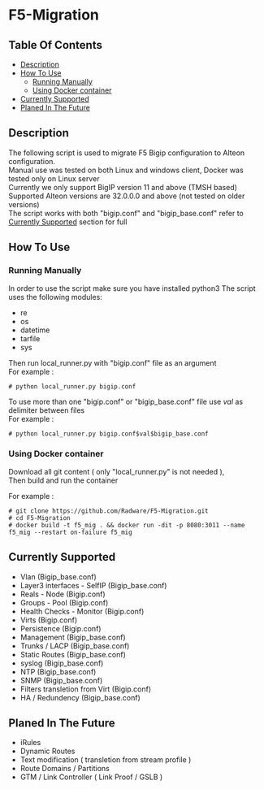 # F5-Migration

## Table Of Contents ###
- [Description](#description )
- [How To Use](#how-to-use )
  * [Running Manually](#running-manually)
  * [Using Docker container](#using-docker-container)
- [Currently Supported](#currently-supported)
- [Planed In The Future](#planed-in-the-future)

## Description ##
The following script is used to migrate F5 Bigip configuration to Alteon configuration.<br>
Manual use was tested on both Linux and windows client, Docker was tested only on Linux server<br>
Currently we only support BigIP version 11 and above (TMSH based)<br>
Supported Alteon versions are 32.0.0.0 and above (not tested on older versions)<br>
The script works with both "bigip.conf" and "bigip_base.conf" refer to [Currently Supported](#currently-supported) section for full 

## How To Use ##
### Running Manually ###
In order to use the script make sure you have installed python3
The script uses the following modules:
* re
* os
* datetime
* tarfile
* sys

Then run local_runner.py with "bigip.conf" file as an argument<br>
For example : 
```
# python local_runner.py bigip.conf
```
To use more than one "bigip.conf" or "bigip_base.conf" file use $val$ as delimiter between files<br>
For example : 
```
# python local_runner.py bigip.conf$val$bigip_base.conf
```

### Using Docker container ###
Download all git content ( only "local_runner.py" is not needed ),<br>
Then build and run the container

For example :
```
# git clone https://github.com/Radware/F5-Migration.git
# cd F5-Migration
# docker build -t f5_mig . && docker run -dit -p 8080:3011 --name f5_mig --restart on-failure f5_mig
```

## Currently Supported ##
* Vlan (Bigip_base.conf)
* Layer3 interfaces - SelfIP (Bigip_base.conf)
* Reals - Node (Bigip.conf)
* Groups - Pool (Bigip.conf)
* Health Checks - Monitor (Bigip.conf)
* Virts (Bigip.conf)
* Persistence (Bigip.conf)
* Management (Bigip_base.conf)
* Trunks / LACP (Bigip_base.conf)
* Static Routes (Bigip_base.conf)
* syslog (Bigip_base.conf)
* NTP (Bigip_base.conf)
* SNMP (Bigip_base.conf)
* Filters transletion from Virt (Bigip.conf)
* HA / Redundency (Bigip_base.conf)

## Planed In The Future ##
* iRules
* Dynamic Routes
* Text modification ( transletion from stream profile )
* Route Domains / Partitions
* GTM / Link Controller ( Link Proof / GSLB )
